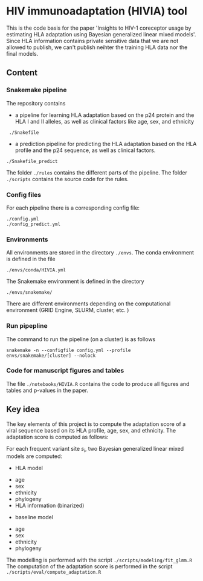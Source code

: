 # HIV immunoadaptation (HIVIA) tool
This is the code basis for the paper 'Insights to HIV-1 coreceptor usage by estimating HLA adaptation using Bayesian generalized linear mixed models'. 
Since HLA information contains private sensitive data that we are not allowed to publish, we can't publish neihter the training HLA data nor the final models. 

## Content

### Snakemake pipeline
The repository contains
* a pipeline for learning HLA adaptation based on the p24 protein and the HLA I and II alleles, as well as clinical factors like age, sex, and ethnicity 
```
 ./Snakefile
```
 
* a prediction pipeline for predicting the HLA adaptation based on the HLA profile and the p24 sequence, as well as clinical factors. 
```
./Snakefile_predict
```

The folder `./rules` contains the different parts of the pipeline. 
The folder `./scripts` contains the source code for the rules. 
### Config files
For each pipeline there is a corresponding config file: 
```
./config.yml
./config_predict.yml
```
### Environments
All environments are stored in the directory `./envs`. 
The conda environment is defined in the file 
```
./envs/conda/HIVIA.yml
```
The Snakemake environment is defined in the directory
```
./envs/snakemake/
```
There are different environments depending on the computational environment (GRID Engine, SLURM, cluster, etc. )

### Run pipepline

The command to run the pipeline (on a cluster) is as follows
```
snakemake -n --configfile config.yml --profile envs/snakemake/[cluster] --nolock

```
### Code for manuscript figures and tables
The file `./notebooks/HIVIA.R` contains the code to produce all figures and tables and p-values in the paper. 


## Key idea
The key elements of this project is to compute the adaptation score of a viral sequence based on its HLA profile, age, sex, and ethnicity. 
The adaptation score is computed as follows: 


For each frequent variant site $s_i$, two Bayesian generalized linear mixed models are computed: 
* HLA model
 + age
 + sex
 + ethnicity
 + phylogeny
 + HLA information (binarized)
* baseline model
 + age
 + sex
 + ethnicity
 + phylogeny

The modelling is performed with the script `./scripts/modeling/fit_glmm.R`
The computation of the adaptation score is performed in the script `./scripts/eval/compute_adaptation.R`

